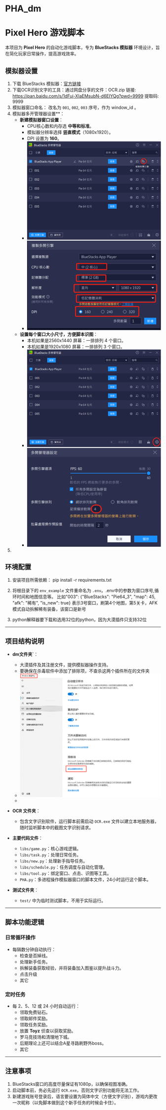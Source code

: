 # PHA_dm

# Pixel Hero 游戏脚本

本项目为 **Pixel Hero** 的自动化游戏脚本，专为 **BlueStacks 模拟器** 环境设计，旨在简化玩家日常操作，提高游戏效率。

## 模拟器设置

1. 下载 BlueStacks 模拟器：[官方链接](https://www.bluestacks.com)
2. 下载OCR识别文字的工具：通过网盘分享的文件：OCR.zip
链接: https://pan.baidu.com/s/1dFuj-XIaEMsubN-d6EIYQg?pwd=9999 提取码: 9999
3. 模拟器窗口命名： 改名为 `001`, `002`, `003` 序号，作为 window_id 。
4. 模拟器多开管理器设置**： 
   - **新建模拟器窗口设置**：
     - CPU核心数和内存选 **中等和标准**。
     - 模拟器分辨率选择 **竖直模式**（1080x1920）。
     - DPI 设置为 **160**。
     - ![img.png](images/img.png)
     - ![img_1.png](images/img_1.png)
   - **设置每个窗口大小尺寸，方便脚本识图**：
     - 本机如果是2560x1440 屏幕：一排排列 4 个窗口。
     - 本机如果是1920x1080 屏幕：一排排列 3 个窗口。
     - ![img_2.png](images/img_2.png)
     - ![img_3.png](images/img_3.png)
5. 

## 环境配置

1. 安装项目所需依赖：
   pip install -r requirements.txt
  
2. 将根目录下的 `env_example` 文件重命名为 `.env`。.env中的参数为窗口序号,循环时间和地图信息等。
   比如"003": {"BlueStacks": "Pie64_3", "map": 45, "afk": "稀有", "is_new": true}
   表示3号窗口，刷第4个地图，第5关卡，AFK模式自动拆解稀有装备，该窗口是新号

3. python解释器要下载和选用32位的python，因为大漠插件只支持32位

---

## 项目结构说明

- **dm文件夹`**：
  - 大漠插件及其注册文件，提供模拟器操作支持。
  - 要确保在杀毒软件中添加了排除项，不查杀这两个插件所在的文件夹
  - ![img_4.png](images/img_4.png)
  - 
- **OCR 文件夹**：
  - 包含文字识别软件，运行脚本前需启动 `OCR.exe` 文件以建立本地服务器，随时监听脚本中的截图文字识别请求。
  
- **主要代码文件**：
  - `libs/game.py`：核心游戏逻辑。
  - `libs/task.py`：处理日常任务。
  - `libs/new.py`：处理新手指导任务。
  - `libs/schedule.py`：任务调度与自动化管理。
  - `libs/tool.py`：绑定窗口、点击、识图等工具。
  - `PHA.py`：多进程操作模拟器窗口的脚本文件，24小时运行这个脚本。
- **测试文件夹**：
  - `test/` 中为临时测试脚本，不用于实际运行。

---

## 脚本功能逻辑

### 日常循环操作
- 每隔数分钟自动执行：
  - 检查是否掉线。
  - 处理新手任务。
  - 拆解装备获取经验，并将装备加入图鉴以提升战斗力。
  - 点击升级
  - 其它

### 定时任务
- 每 2、5、12 或 24 小时自动运行：
  - 领取免费钻石。
  - 领取邮件奖励。
  - 领取任务奖励。
  - 放置 **Toyz** 侦查以获取奖励。
  - 罗马竞技场和清理地下城。
  - 后期理论上还可以结合A星寻路刷野外boss。
  - 其它
  

---

## 注意事项

1. BlueStacks窗口的高度尽量保证有1080p，以确保视图准确。
2. 启动脚本前，务必先运行 `OCR.exe`，否则文字识别功能将无法工作。
3. 新建游戏账号登录后，语言要设置为简体中文（方便文字识别），游戏内更改一次昵称（以免脚本做到这个新手任务的时候会卡住）。
